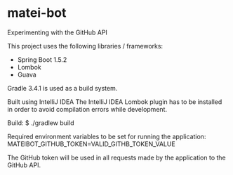 # matei-bot
Experimenting with the GitHub API

This project uses the following libraries / frameworks:
- Spring Boot 1.5.2
- Lombok
- Guava

Gradle 3.4.1 is used as a build system.

Built using IntelliJ IDEA
The IntelliJ IDEA Lombok plugin has to be installed in order to avoid compilation errors while development.

Build:
$ ./gradlew build

Required environment variables to be set for running the application:
MATEIBOT_GITHUB_TOKEN=VALID_GITHB_TOKEN_VALUE

The GitHub token will be used in all requests made by the application to the GitHub API.
